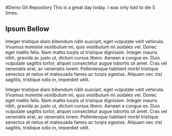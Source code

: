 #Demo Git Repository
This is a great day today. I was only told to die 5 times.



## Ipsum Bellow
Integer tristique diam bibendum nibh suscipit, eget vulputate velit vehicula. Vivamus molestie vestibulum mi, quis vestibulum mi sodales vel. Donec eget mattis felis. Nam mattis turpis ut tristique dignissim. Integer mauris nibh, gravida ac justo ut, dictum cursus libero. Aenean a congue ex. Duis vulputate sagittis tortor, aliquet consectetur augue lobortis sit amet. Cras vel venenatis erat, ac venenatis lorem. Pellentesque habitant morbi tristique senectus et netus et malesuada fames ac turpis egestas. Aliquam nec nisl sagittis, tristique odio in, imperdiet velit.






Integer tristique diam bibendum nibh suscipit, eget vulputate velit vehicula. Vivamus molestie vestibulum mi, quis vestibulum mi sodales vel. Donec eget mattis felis. Nam mattis turpis ut tristique dignissim. Integer mauris nibh, gravida ac justo ut, dictum cursus libero. Aenean a congue ex. Duis vulputate sagittis tortor, aliquet consectetur augue lobortis sit amet. Cras vel venenatis erat, ac venenatis lorem. Pellentesque habitant morbi tristique senectus et netus et malesuada fames ac turpis egestas. Aliquam nec nisl sagittis, tristique odio in, imperdiet velit.